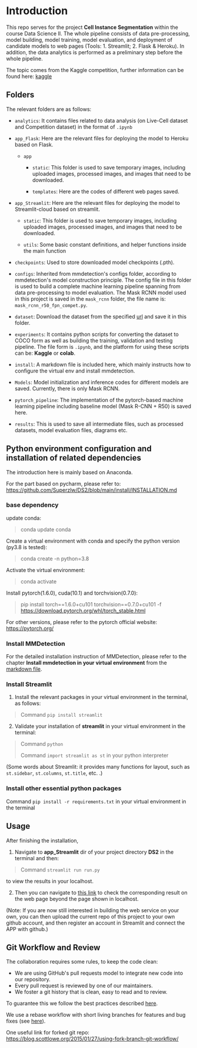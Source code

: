 # Introduction
This repo serves for the project **Cell Instance Segmentation** within the course Data Science II. The whole pipeline 
consists of data pre-processing, model building, model training, model evaluation, and deployment of candidate models to 
web pages (Tools: 1. Streamlit; 2. Flask & Heroku). In addition, the data analytics is performed as a preliminary step before
the whole pipeline. 

The topic comes from the Kaggle competition, further information can be found here: [kaggle](https://www.kaggle.com/c/sartorius-cell-instance-segmentation)

## Folders
The relevant folders are as follows:

* `analytics`: It contains files related to data analysis (on Live-Cell dataset and Competition dataset) in the format of `.ipynb`

* `app_Flask`: Here are the relevant files for deploying the model to Heroku based on Flask.

    * `app`

        * `static`: This folder is used to save temporary images, including uploaded images, processed images, and images that need to be downloaded.

        * `templates`: Here are the codes of different web pages saved.

* `app_Streamlit`: Here are the relevant files for deploying the model to Streamlit-cloud based on streamlit.

    * `static`: This folder is used to save temporary images, including uploaded images, processed images, and images that need to be downloaded.

    * `utils`: Some basic constant definitions, and helper functions inside the main function

* `checkpoints`: Used to store downloaded model checkpoints (.pth).

* `configs`: Inherited from mmdetection's configs folder, according to mmdetection's model construction principle. The config
file in this folder is used to build a complete machine learning pipeline spanning from data pre-processing to model evaluation. 
The Mask RCNN model used in this project is saved in the `mask_rcnn` folder, the file name is: `mask_rcnn_r50_fpn_compet.py`.

* `dataset`: Download the dataset from the specified [url](https://www.kaggle.com/c/sartorius-cell-instance-segmentation/data) and save it in this folder.

* `experiments`: It contains python scripts for converting the dataset to COCO form as well as building the training, 
validation and testing pipeline. The file form is `.ipynb`, and the platform for using these scripts can be: **Kaggle**
or **colab**.

* `install`: A markdown file is included here, which mainly instructs how to configure the virtual env and install mmdetection.

* `Models`: Model initialization and inference codes for different models are saved. Currently, there is only Mask RCNN.

* `pytorch_pipeline`: The implementation of the pytorch-based machine learning pipeline including baseline model (Mask R-CNN + R50)
is saved here.

* `results`: This is used to save all intermediate files, such as processed datasets, model evaluation files, diagrams etc.

## Python environment configuration and installation of related dependencies
The introduction here is mainly based on Anaconda.

For the part based on pycharm, please refer to: https://github.com/Superzlw/DS2/blob/main/install/INSTALLATION.md

### base dependency
update conda:

> conda update conda

Create a virtual environment with conda and specify the python version (py3.8 is tested):

> conda create -n <virtual env name> python=3.8

Activate the virtual environment:

> conda activate <virtual env name>

Install pytorch(1.6.0), cuda(10.1) and torchvision(0.7.0):

> pip install torch==1.6.0+cu101 torchvision==0.7.0+cu101 -f https://download.pytorch.org/whl/torch_stable.html 

For other versions, please refer to the pytorch official website: https://pytorch.org/

### Install MMDetection
For the detailed installation instruction of MMDetection, please refer to the chapter **Install mmdetection in your virtual 
environment** from the [markdown file](https://github.com/Superzlw/DS2/blob/main/install/INSTALLATION.md). 
### Install Streamlit
1. Install the relevant packages in your virtual environment in the terminal, as follows:

> Command `pip install streamlit`

2. Validate your installation of **streamlit** in your virtual environment in the terminal:

> Command `python`
> 
> Command `import streamlit as st` in your python interpreter

(Some words about Streamlit: it provides many functions for layout, such as `st.sidebar`, `st.columns`, `st.title`, etc. .)

### Install other essential python packages 
Command `pip install -r requirements.txt` in your virtual environment in the terminal

## Usage
After finishing the installation, 
1. Navigate to **app_Streamlit** dir of your project directory **DS2** in the terminal and then:

> Command `streamlit run run.py`

to view the results in your localhost.

2. Then you can navigate to [this link](https://share.streamlit.io/superzlw/ds2/main/app_Streamlit/run.py) to check the
corresponding result on the web page beyond the page shown in localhost.


(Note:
If you are now still interested in building the web service on your own, you can then upload the current repo of this 
project to your own github account, and then register an account in Streamlit and connect the APP with github.)


## Git Workflow and Review

The collaboration requires some rules, to keep the code clean:

* We are using GitHub's pull requests model to integrate new code into our repository.
* Every pull request is reviewed by one of our maintainers.
* We foster a git history that is clean, easy to read and to review.

To guarantee this we follow the best practices described [here](https://www.git-tower.com/learn/git/ebook/en/command-line/appendix/best-practices#start).

We use a rebase workflow with short living branches for features and bug fixes (see [here](https://www.git-tower.com/learn/git/ebook/en/command-line/advanced-topics/rebase#start)).

One useful link for forked git repo:
https://blog.scottlowe.org/2015/01/27/using-fork-branch-git-workflow/